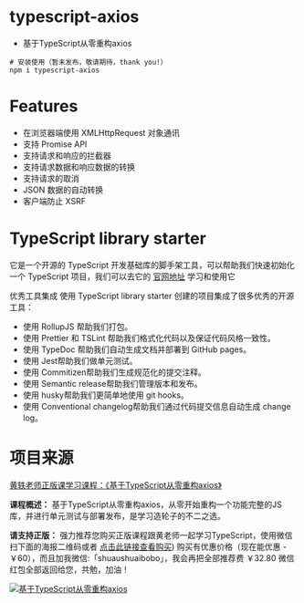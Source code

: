 # typescript-axios
- 基于TypeScript从零重构axios
```
# 安装使用（暂未发布，敬请期待，thank you!）
npm i typescript-axios
```

# Features
- 在浏览器端使用 XMLHttpRequest 对象通讯
- 支持 Promise API
- 支持请求和响应的拦截器
- 支持请求数据和响应数据的转换
- 支持请求的取消
- JSON 数据的自动转换
- 客户端防止 XSRF

# TypeScript library starter
它是一个开源的 TypeScript 开发基础库的脚手架工具，可以帮助我们快速初始化一个 TypeScript 项目，我们可以去它的 [官网地址](https://github.com/alexjoverm/typescript-library-starter) 学习和使用它

优秀工具集成
使用 TypeScript library starter 创建的项目集成了很多优秀的开源工具：

- 使用 RollupJS 帮助我们打包。
- 使用 Prettier 和 TSLint 帮助我们格式化代码以及保证代码风格一致性。
- 使用 TypeDoc 帮助我们自动生成文档并部署到 GitHub pages。
- 使用 Jest帮助我们做单元测试。
- 使用 Commitizen帮助我们生成规范化的提交注释。
- 使用 Semantic release帮助我们管理版本和发布。
- 使用 husky帮助我们更简单地使用 git hooks。
- 使用 Conventional changelog帮助我们通过代码提交信息自动生成 change log。

# 项目来源

[黄轶老师正版课学习课程：《基于TypeScript从零重构axios》](https://s.imooc.com/SwIaZGv)

**课程概述：** 基于TypeScript从零重构axios，从零开始重构一个功能完整的JS库，并进行单元测试与部署发布，是学习造轮子的不二之选。

**请支持正版：** 强力推荐您购买正版课程跟黄老师一起学习TypeScript，使用微信扫下面的海报二维码或者 [点击此链接查看购买](ttps://s.imooc.com/SwIaZGv)) 购买有优惠价格（现在能优惠 -￥60），而且加我微信:「shuaushuaibobo」，我会再把全部推荐费 ￥32.80 微信红包全部返回给您，共勉，加油！

<a href="https://s.imooc.com/SwIaZGv" target="_blank">



![基于TypeScript从零重构axios](http://cdn.boblog.com/share-typescript-courses.jpg)

</a>
